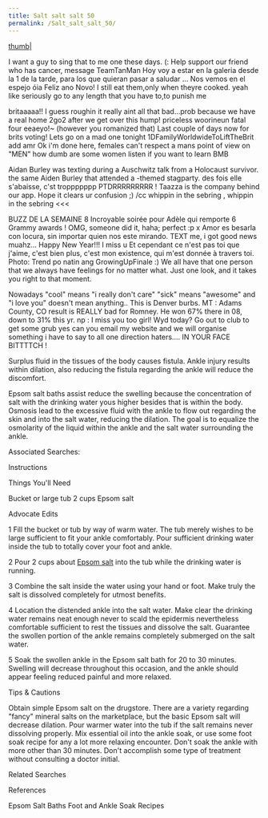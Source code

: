 ```yaml
---
title: Salt salt salt 50
permalink: /Salt_salt_salt_50/
---
```


[thumb|](/Image:epsom_salt_2965.jpg "wikilink")

I want a guy to sing that to me one these days. (: Help support our friend who has cancer, message TeamTanMan Hoy voy a estar en la galeria desde la 1 de la tarde, para los que quieran pasar a saludar ... Nos vemos en el espejo óia Feliz ano Novo! I still eat them,only when theyre cooked. yeah like seriously go to any length that you have to,to punish me

britaaaaa!! I guess roughin it really aint all that bad...prob because we have a real home 2go2 after we get over this hump! priceless woorineun fatal four eeaeyo!~ (however you romanized that) Last couple of days now for brits voting! Lets go on a mad one tonight 1DFamilyWorldwideToLiftTheBrit add amr Ok i'm done here, females can't respect a mans point of view on "MEN" how dumb are some women listen if you want to learn BMB

Aidan Burley was texting during a Auschwitz talk from a Holocaust survivor. the same Aiden Burley that attended a -themed stagparty. des fois elle s'abaisse, c'st troppppppp PTDRRRRRRRRR ! Taazza is the company behind our app. Hope it clears ur confusion ;) /cc whippin in the sebring , whippin in the sebring &lt;&lt;&lt;

BUZZ DE LA SEMAINE 8 Incroyable soirée pour Adèle qui remporte 6 Grammy awards ! OMG, someone did it, haha; perfect :p x Amor es besarla con locura, sin importar quien nos este mirando. TEXT me, i got good news muahz... Happy New Year!!! I miss u Et cependant ce n'est pas toi que j'aime, c'est bien plus, c'est mon existence, qui m'est donnée à travers toi. Photo: Trend po natin ang GrowingUpFinale :) We all have that one person that we always have feelings for no matter what. Just one look, and it takes you right to that moment.

Nowadays "cool" means "i really don't care" "sick" means "awesome" and "i love you" doesn't mean anything.. This is Denver burbs. MT : Adams County, CO result is REALLY bad for Romney. He won 67% there in 08, down to 31% this yr. np : I miss you too girl! Wyd today? Go out to club to get some grub yes can you email my website and we will organise something i have to say to all one direction haters.... IN YOUR FACE BITTTTCH !

Surplus fluid in the tissues of the body causes fistula. Ankle injury results within dilation, also reducing the fistula regarding the ankle will reduce the discomfort.

Epsom salt baths assist reduce the swelling because the concentration of salt with the drinking water yous higher besides that is within the body. Osmosis lead to the excessive fluid with the ankle to flow out regarding the skin and into the salt water, reducing the dilation. The goal is to equalize the osmolarity of the liquid within the ankle and the salt water surrounding the ankle.

Associated Searches:

Instructions

Things You'll Need

Bucket or large tub 2 cups Epsom salt

Advocate Edits

1 Fill the bucket or tub by way of warm water. The tub merely wishes to be large sufficient to fit your ankle comfortably. Pour sufficient drinking water inside the tub to totally cover your foot and ankle.

2 Pour 2 cups about [Epsom salt](http://formulationx.com/?p=461) into the tub while the drinking water is running.

3 Combine the salt inside the water using your hand or foot. Make truly the salt is dissolved completely for utmost benefits.

4 Location the distended ankle into the salt water. Make clear the drinking water remains neat enough never to scald the epidermis nevertheless comfortable sufficient to rest the tissues and dissolve the salt. Guarantee the swollen portion of the ankle remains completely submerged on the salt water.

5 Soak the swollen ankle in the Epsom salt bath for 20 to 30 minutes. Swelling will decrease throughout this occasion, and the ankle should appear feeling reduced painful and more relaxed.

Tips & Cautions

Obtain simple Epsom salt on the drugstore. There are a variety regarding "fancy" mineral salts on the marketplace, but the basic Epsom salt will decrease dilation. Pour warmer water into the tub if the salt remains never dissolving properly. Mix essential oil into the ankle soak, or use some foot soak recipe for any a lot more relaxing encounter. Don't soak the ankle with more other than 30 minutes. Don't accomplish some type of treatment without consulting a doctor initial.

Related Searches

References

Epsom Salt Baths Foot and Ankle Soak Recipes